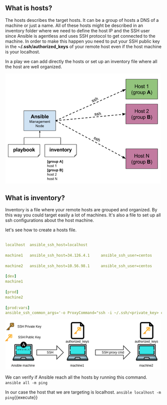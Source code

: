 ## What is hosts?

The hosts describes the target hosts. It can be a group of hosts a DNS of a machine or just a name. All of these hosts might be described in an inventory folder where we need to define the host IP and the SSH user since Ansible is agentless and uses SSH protocol to get connected to the machine. In order to make this happen you need to put your SSH public key in the **~/.ssh/authorized_keys** of your remote host even if the host machine is your localhost.

In a play we can add directly the hosts or set up an inventory file where all the host are well organized.

<img src="./assets/ansible-hosts.png" alt="ansible hosts" width="500"/>

## What is inventory?
Inventory is a file where your remote hosts are grouped and organized. By this way you could target easily a lot of machines. It's also a file to set up all ssh configurations about the host machine.

let's see how to create a hosts file.

```yaml

localhost  ansible_ssh_host=localhost

machine1   ansible_ssh_host=34.126.4.1     ansible_ssh_user=centos

machine2   ansible_ssh_host=10.56.98.1     ansible_ssh_user=centos

[dev]
machine1

[prod]
machine2

[prod:vars]
ansible_ssh_common_args='-o ProxyCommand="ssh -i ~/.ssh/<private_key> centos@34.126.4.1 -W %h:%p"'
```

<img src="./assets/overview.png" alt="ansible overview" width="500"/>

We can verify if Ansible reach all the hosts by running this command.
`ansible all -m ping`

In our case the host that we are targeting is localhost.
 `ansible localhost -m ping`{{execute}}
